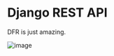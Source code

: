 # Django REST API
DFR is just amazing.

![image](https://user-images.githubusercontent.com/57464184/162272045-21348cf4-5e31-4f76-af43-2a715170e062.png)
